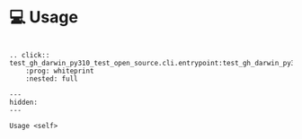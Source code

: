 <!--
SPDX-FileCopyrightText: © 2024 Romain Brault <mail@romainbrault.com>

SPDX-License-Identifier: CC-BY-4.0
-->

# 💻 Usage

```{eval-rst}

.. click:: test_gh_darwin_py310_test_open_source.cli.entrypoint:test_gh_darwin_py310_test_open_source
    :prog: whiteprint
    :nested: full
```

```{toctree}
---
hidden:
---

Usage <self>
```
